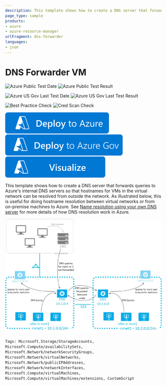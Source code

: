 ```yaml
---
description: This template shows how to create a DNS server that forwards queries to Azure's internal DNS servers.  This is useful for setting up DNS resultion between virtual networks (as described in https&#58;//azure.microsoft.com/documentation/articles/virtual-networks-name-resolution-for-vms-and-role-instances/).
page_type: sample
products:
- azure
- azure-resource-manager
urlFragment: dns-forwarder
languages:
- json
---
```

# DNS Forwarder VM

![Azure Public Test Date](https://azurequickstartsservice.blob.core.windows.net/badges/demos/dns-forwarder/PublicLastTestDate.svg)
![Azure Public Test Result](https://azurequickstartsservice.blob.core.windows.net/badges/demos/dns-forwarder/PublicDeployment.svg)

![Azure US Gov Last Test Date](https://azurequickstartsservice.blob.core.windows.net/badges/demos/dns-forwarder/FairfaxLastTestDate.svg)
![Azure US Gov Last Test Result](https://azurequickstartsservice.blob.core.windows.net/badges/demos/dns-forwarder/FairfaxDeployment.svg)

![Best Practice Check](https://azurequickstartsservice.blob.core.windows.net/badges/demos/dns-forwarder/BestPracticeResult.svg)
![Cred Scan Check](https://azurequickstartsservice.blob.core.windows.net/badges/demos/dns-forwarder/CredScanResult.svg)

[![Deploy To Azure](https://raw.githubusercontent.com/Azure/azure-quickstart-templates/master/1-CONTRIBUTION-GUIDE/images/deploytoazure.svg?sanitize=true)](https://portal.azure.com/#create/Microsoft.Template/uri/https%3A%2F%2Fraw.githubusercontent.com%2FPranjalPatel24%2FDNS-Forwarder%2Fazuredeploy.json)
[![Deploy To Azure US Gov](https://raw.githubusercontent.com/Azure/azure-quickstart-templates/master/1-CONTRIBUTION-GUIDE/images/deploytoazuregov.svg?sanitize=true)](https://portal.azure.us/#create/Microsoft.Template/uri/https%3A%2F%2Fraw.githubusercontent.com%2FAzure%2Fazure-quickstart-templates%2Fmaster%2Fdemos%2Fdns-forwarder%2Fazuredeploy.json)
[![Visualize](https://raw.githubusercontent.com/Azure/azure-quickstart-templates/master/1-CONTRIBUTION-GUIDE/images/visualizebutton.svg?sanitize=true)](http://armviz.io/#/?load=https%3A%2F%2Fraw.githubusercontent.com%2FAzure%2Fazure-quickstart-templates%2Fmaster%2Fdemos%2Fdns-forwarder%2Fazuredeploy.json)

This template shows how to create a DNS server that forwards queries to Azure's internal DNS servers so that hostnames for VMs in the virtual network can be resolved from outside the network.  As illustrated below, this is useful for doing hostname resolution between virtual networks or from on-premise machines to Azure. See [Name resolution using your own DNS server](https://azure.microsoft.com/documentation/articles/virtual-networks-name-resolution-for-vms-and-role-instances/#name-resolution-using-your-own-dns-server) for more details of how DNS resolution work in Azure.

![Inter-vnet DNS](images/inter-vnet-dns.png)

`Tags: Microsoft.Storage/StorageAccounts, Microsoft.Compute/availabilitySets, Microsoft.Network/networkSecurityGroups, Microsoft.Network/virtualNetworks, Microsoft.Network/publicIPAddresses, Microsoft.Network/networkInterfaces, Microsoft.Compute/virtualMachines, Microsoft.Compute/virtualMachines/extensions, CustomScript`
